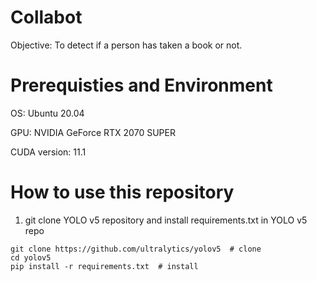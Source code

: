 # Collabot
Objective: To detect if a person has taken a book or not. 

# Prerequisties and Environment
OS: Ubuntu 20.04

GPU: NVIDIA GeForce RTX 2070 SUPER

CUDA version: 11.1

# How to use this repository
1. git clone YOLO v5 repository and install requirements.txt in YOLO v5 repo 
````
git clone https://github.com/ultralytics/yolov5  # clone
cd yolov5
pip install -r requirements.txt  # install
````

